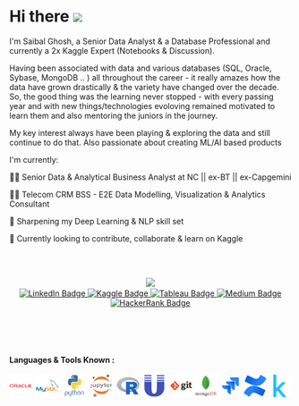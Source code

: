 <h1>
Hi there
  <img src="https://media.giphy.com/media/hvRJCLFzcasrR4ia7z/giphy.gif" width="30px"/>
</h1>

I'm Saibal Ghosh, a Senior Data Analyst & a Database Professional and currently a 2x Kaggle Expert (Notebooks & Discussion).

Having been associated with data and various databases (SQL, Oracle, Sybase, MongoDB .. ) all throughout the career - it really amazes how the data have grown drastically & the variety have changed over the decade.
So, the good thing was the learning never stopped - with every passing year and with new things/technologies evoloving remained motivated to learn them and also mentoring the juniors in the journey.

My key interest always have been playing & exploring the data and still continue to do that.
Also passionate about creating ML/AI based products

I'm currently:

👩‍💻 Senior Data & Analytical Business Analyst at NC  || ex-BT || ex-Capgemini

👩‍💻 Telecom CRM BSS - E2E Data Modelling, Visualization & Analytics Consultant

🌱 Sharpening my Deep Learning & NLP skill set

👯 Currently looking to contribute, collaborate & learn on Kaggle 



<br></br> 

<a href="https://www.kaggle.com/ghoshsaibal"></a>
<div id="header" align="center">
  <img src="https://media.giphy.com/media/M9gbBd9nbDrOTu1Mqx/giphy.gif" width="100"/>
</div>

<div id="badges" align="center">
 
  <a href="https://www.linkedin.com/in/saibal-ghosh-0b414418/">
    <img src="https://img.shields.io/badge/LinkedIn-blue?style=for-the-badge&logo=linkedin&logoColor=white" alt="LinkedIn Badge"/>
  </a>
  <a href="https://www.kaggle.com/ghoshsaibal">
    <img src="https://img.shields.io/badge/Kaggle-purple?style=for-the-badge&logo=kaggle&logoColor=white" alt="Kaggle Badge"/>
  </a>
  <a href="https://public.tableau.com/app/profile/saibal3255">
    <img src="https://img.shields.io/badge/Tableau-green?style=for-the-badge&logo=tableau&logoColor=white" alt="Tableau Badge"/>
  </a>
  <a href="https://medium.com/@saibal2001">
    <img src="https://img.shields.io/badge/Medium-red?style=for-the-badge&logo=tableau&logoColor=white" alt="Medium Badge"/>
  </a>  
  <a href="https://www.hackerrank.com/profile/saibal_ghosh_13">
    <img src="https://img.shields.io/badge/HackerRank-green?style=for-the-badge&logo=tableau&logoColor=white" alt="HackerRank Badge"/>
  </a>    
</div>

<br></br><br> 
<h4>
  Languages & Tools Known :
</h4>  
<div>
  <img src="https://github.com/devicons/devicon/blob/master/icons/oracle/oracle-original.svg" title="MySQL"  alt="Oracle" width="40" height="40"/>&nbsp;
  <img src="https://github.com/devicons/devicon/blob/master/icons/mysql/mysql-original-wordmark.svg" title="MySQL"  alt="MySQL" width="40" height="40"/>&nbsp;
  <img src="https://github.com/devicons/devicon/blob/master/icons/python/python-original-wordmark.svg" title="Python"  alt="MySQL" width="40" height="40"/>&nbsp;
  <img src="https://github.com/devicons/devicon/blob/master/icons/jupyter/jupyter-original-wordmark.svg" title="Jupyter"  alt="MySQL" width="40" height="40"/>&nbsp;
  <img src="https://github.com/devicons/devicon/blob/master/icons/r/r-original.svg" title="R"  alt="R" width="40" height="40"/>&nbsp;
  <img src="https://github.com/devicons/devicon/blob/master/icons/unix/unix-original.svg" title="UNIX"  alt="Oracle" width="40" height="40"/>&nbsp;
  <img src="https://github.com/devicons/devicon/blob/master/icons/git/git-original-wordmark.svg" title="Git" **alt="Git" width="40" height="40"/>
  <img src="https://github.com/devicons/devicon/blob/master/icons/mongodb/mongodb-original-wordmark.svg" title="MongoDB" **alt="MongoDB" width="40" height="40"/>
  <img src="https://github.com/devicons/devicon/blob/master/icons/jira/jira-original.svg" title="MongoDB" **alt="Jira" width="40" height="40"/>
  <img src="https://github.com/devicons/devicon/blob/master/icons/confluence/confluence-original.svg" title="Confluence" **alt="Jira" width="40" height="40"/>
  <img src="https://github.com/devicons/devicon/blob/master/icons/kaggle/kaggle-original.svg" title="Confluence" **alt="Kaggle" width="40" height="40"/>
</div>


